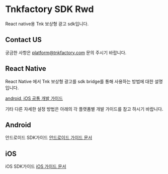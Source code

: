 # Tnkfactory SDK Rwd

React native용 Tnk 보상형 광고 sdk입니다.

## Contact US
궁금한 사항은 [platform@tnkfactory.com](mailto:platform@tnkfactory.com) 문의 주시기 바랍니다.


## React Native

React Native 에서 Tnk 보상형 광고를 sdk bridge를 통해 사용하는 방법에 대한 설명입니다.

[android, iOS 공통 개발 가이드](./react_native_guide.md)


기타 다른 자세한 설정 방법은 아래의 각 플랫폼별 개발 가이드를 참고 하시기 바랍니다.

## Android

안드로이드 SDK가이드 
[안드로이드 가이드 문서](./react_native_guide)

## iOS

iOS SDK가이드
[iOS 가이드 문서](./iOS_Guide.md)




